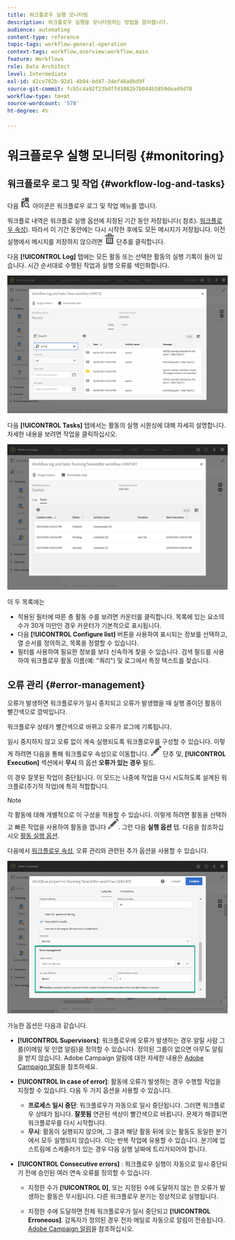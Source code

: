 ```yaml
---
title: 워크플로우 실행 모니터링
description: 워크플로우 실행을 모니터링하는 방법을 알아봅니다.
audience: automating
content-type: reference
topic-tags: workflow-general-operation
context-tags: workflow,overview;workflow,main
feature: Workflows
role: Data Architect
level: Intermediate
exl-id: d2ce702b-92d1-4b94-bd47-34ef46a8bd9f
source-git-commit: fcb5c4a92f23bdffd1082b7b044b5859dead9d70
workflow-type: tm+mt
source-wordcount: '578'
ht-degree: 4%

---
```


# 워크플로우 실행 모니터링 {#monitoring}

## 워크플로우 로그 및 작업 {#workflow-log-and-tasks}

다음 ![](assets/printpreview_darkgrey-24px.png) 아이콘은 워크플로우 로그 및 작업 메뉴를 엽니다.

워크플로 내역은 워크플로 실행 옵션에 지정된 기간 동안 저장됩니다( 참조). [워크플로우 속성](../../automating/using/managing-execution-options.md)). 따라서 이 기간 동안에는 다시 시작한 후에도 모든 메시지가 저장됩니다. 이전 실행에서 메시지를 저장하지 않으려면 ![](assets/delete_darkgrey-24px.png) 단추를 클릭합니다.

다음 **[!UICONTROL Log]** 탭에는 모든 활동 또는 선택한 활동의 실행 기록이 들어 있습니다. 시간 순서대로 수행된 작업과 실행 오류를 색인화합니다.

![](assets/wkf_execution_4.png)

다음 **[!UICONTROL Tasks]** 탭에서는 활동의 실행 시퀀싱에 대해 자세히 설명합니다. 자세한 내용을 보려면 작업을 클릭하십시오.

![](assets/wkf_execution_5.png)

이 두 목록에는

* 적용된 필터에 따른 총 활동 수를 보려면 카운터를 클릭합니다. 목록에 있는 요소의 수가 30개 미만인 경우 카운터가 기본적으로 표시됩니다.
* 다음 **[!UICONTROL Configure list]** 버튼을 사용하여 표시되는 정보를 선택하고, 열 순서를 정의하고, 목록을 정렬할 수 있습니다.
* 필터를 사용하여 필요한 정보를 보다 신속하게 찾을 수 있습니다. 검색 필드를 사용하여 워크플로우 활동 이름(예: &quot;쿼리&quot;) 및 로그에서 특정 텍스트를 찾습니다.

## 오류 관리 {#error-management}

오류가 발생하면 워크플로우가 일시 중지되고 오류가 발생했을 때 실행 중이던 활동이 빨간색으로 깜박입니다.

워크플로우 상태가 빨간색으로 바뀌고 오류가 로그에 기록됩니다.

일시 중지하지 않고 오류 없이 계속 실행되도록 워크플로우를 구성할 수 있습니다. 이렇게 하려면 다음을 통해 워크플로우 속성으로 이동합니다. ![](assets/edit_darkgrey-24px.png) 단추 및, **[!UICONTROL Execution]** 섹션에서 **무시** 의 옵션 **오류가 있는 경우** 필드.

이 경우 잘못된 작업이 중단됩니다. 이 모드는 나중에 작업을 다시 시도하도록 설계된 워크플로(주기적 작업)에 특히 적합합니다.

>[!NOTE]
>
>각 활동에 대해 개별적으로 이 구성을 적용할 수 있습니다. 이렇게 하려면 활동을 선택하고 빠른 작업을 사용하여 활동을 엽니다 ![](assets/edit_darkgrey-24px.png). 그런 다음 **실행 옵션** 탭. 다음을 참조하십시오 [활동 실행 옵션](../../automating/using/activity-properties.md).

다음에서 [워크플로우 속성](../../automating/using/managing-execution-options.md), 오류 관리와 관련된 추가 옵션을 사용할 수 있습니다.

![](assets/wkf_execution_error.png)

가능한 옵션은 다음과 같습니다.

* **[!UICONTROL Supervisors]**: 워크플로우에 오류가 발생하는 경우 알릴 사람 그룹(이메일 및 인앱 알림)을 정의할 수 있습니다. 정의된 그룹이 없으면 아무도 알림을 받지 않습니다. Adobe Campaign 알림에 대한 자세한 내용은 [Adobe Campaign 알림](../../administration/using/sending-internal-notifications.md)을 참조하세요.

* **[!UICONTROL In case of error]**: 활동에 오류가 발생하는 경우 수행할 작업을 지정할 수 있습니다. 다음 두 가지 옵션을 사용할 수 있습니다.

   * **프로세스 일시 중단**: 워크플로우가 자동으로 일시 중단됩니다. 그러면 워크플로우 상태가 됩니다. **잘못됨** 연관된 색상이 빨간색으로 바뀝니다. 문제가 해결되면 워크플로우를 다시 시작합니다.
   * **무시**: 활동이 실행되지 않으며, 그 결과 해당 활동 뒤에 오는 활동도 동일한 분기에서 모두 실행되지 않습니다. 이는 반복 작업에 유용할 수 있습니다. 분기에 업스트림에 스케줄러가 있는 경우 다음 실행 날짜에 트리거되어야 합니다.

* **[!UICONTROL Consecutive errors]** : 워크플로우 실행이 자동으로 일시 중단되기 전에 승인된 여러 연속 오류를 정의할 수 있습니다.

   * 지정한 수가 **[!UICONTROL 0]**, 또는 지정된 수에 도달하지 않는 한 오류가 발생하는 활동은 무시됩니다. 다른 워크플로우 분기는 정상적으로 실행됩니다.

   * 지정한 수에 도달하면 전체 워크플로우가 일시 중단되고 **[!UICONTROL Erroneous]**. 감독자가 정의된 경우 전자 메일로 자동으로 알림이 전송됩니다. [Adobe Campaign 알림](../../administration/using/sending-internal-notifications.md)을 참조하십시오.
